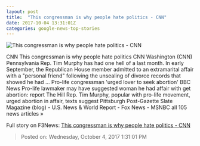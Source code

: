 ```yaml
---
layout: post
title:  "This congressman is why people hate politics - CNN"
date: 2017-10-04 13:31:01Z
categories: google-news-top-stories
---
```


![This congressman is why people hate politics - CNN](http://i2.cdn.cnn.com/cnnnext/dam/assets/171003173506-tim-murphy-super-tease.jpg)

CNN This congressman is why people hate politics CNN Washington (CNN) Pennsylvania Rep. Tim Murphy has had one hell of a last month. In early September, the Republican House member admitted to an extramarital affair with a "personal friend" following the unsealing of divorce records that showed he had ... Pro-life congressman 'urged lover to seek abortion' BBC News Pro-life lawmaker may have suggested woman he had affair with get abortion: report The Hill Rep. Tim Murphy, popular with pro-life movement, urged abortion in affair, texts suggest Pittsburgh Post-Gazette Slate Magazine (blog) - U.S. News & World Report - Fox News - MSNBC all 105 news articles »


Full story on F3News: [This congressman is why people hate politics - CNN](http://www.f3nws.com/n/gY3PtF)

> Posted on: Wednesday, October 4, 2017 1:31:01 PM
